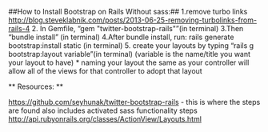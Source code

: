 ##How to Install Bootstrap on Rails Without sass:##
1.remove turbo links http://blog.steveklabnik.com/posts/2013-06-25-removing-turbolinks-from-rails-4
2. In Gemfile, “gem "twitter-bootstrap-rails"”(in terminal)
3.Then “bundle install” (in terminal)
4.After bundle install, run: rails generate bootstrap:install static  (in terminal)
5. create your layouts by typing “rails g bootstrap:layout variable”(in terminal)  (variable is the name/title you want your layout to have)
	* naming your layout the same as your controller will allow all of the views for that controller to adopt that layout








** Resources: ** 

https://github.com/seyhunak/twitter-bootstrap-rails - this is where the steps are found also includes activated sass functionality steps 
http://api.rubyonrails.org/classes/ActionView/Layouts.html
